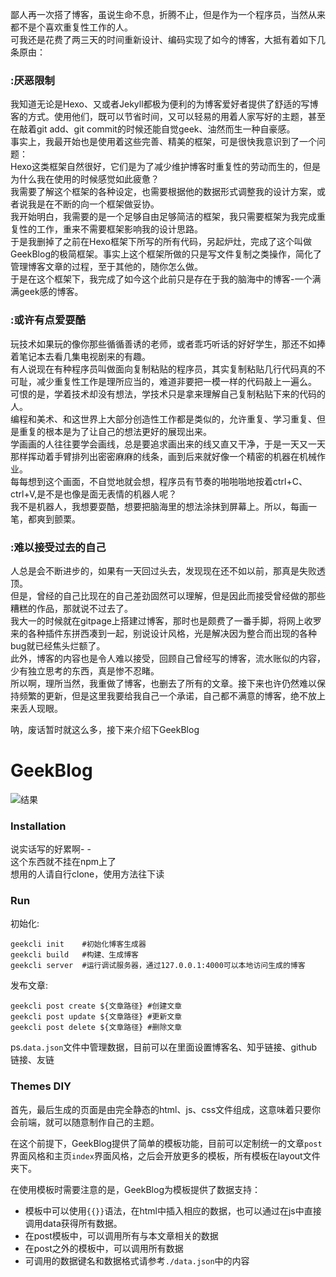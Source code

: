 鄙人再一次搭了博客，虽说生命不息，折腾不止，但是作为一个程序员，当然从来都不是个喜欢重复性工作的人。  
可我还是花费了两三天的时间重新设计、编码实现了如今的博客，大抵有着如下几条原由：  
### :厌恶限制
我知道无论是Hexo、又或者Jekyll都极为便利的为博客爱好者提供了舒适的写博客的方式。使用他们，既可以节省时间，又可以轻易的用着人家写好的主题，甚至在敲着git add、git commit的时候还能自觉geek、油然而生一种自豪感。  
事实上，我最开始也是使用着这些完善、精美的框架，可是很快我意识到了一个问题：  
Hexo这类框架自然很好，它们是为了减少维护博客时重复性的劳动而生的，但是为什么我在使用的时候感觉如此疲惫？  
我需要了解这个框架的各种设定，也需要根据他的数据形式调整我的设计方案，或者说我是在不断的向一个框架做妥协。  
我开始明白，我需要的是一个足够自由足够简洁的框架，我只需要框架为我完成重复性的工作，重来不需要框架影响我的设计思路。  
于是我删掉了之前在Hexo框架下所写的所有代码，另起炉灶，完成了这个叫做GeekBlog的极简框架。事实上这个框架所做的只是写文件复制之类操作，简化了管理博客文章的过程，至于其他的，随你怎么做。  
于是在这个框架下，我完成了如今这个此前只是存在于我的脑海中的博客-一个满满geek感的博客。  
### :或许有点爱耍酷
玩技术如果玩的像你那些循循善诱的老师，或者乖巧听话的好好学生，那还不如捧着笔记本去看几集电视剧来的有趣。  
有人说现在有种程序员叫做面向复制粘贴的程序员，其实复制粘贴几行代码真的不可耻，减少重复性工作是理所应当的，难道非要把一模一样的代码敲上一遍么。  
可恨的是，学着技术却没有想法，学技术只是拿来理解自己复制粘贴下来的代码的人。  
编程和美术、和这世界上大部分创造性工作都是类似的，允许重复、学习重复、但是重复的根本是为了让自己的想法更好的展现出来。  
学画画的人往往要学会画线，总是要追求画出来的线又直又干净，于是一天又一天那样挥动着手臂排列出密密麻麻的线条，画到后来就好像一个精密的机器在机械作业。  
每每想到这个画面，不自觉地就会想，程序员有节奏的啪啪啪地按着ctrl+C、ctrl+V,是不是也像是面无表情的机器人呢？  
我不是机器人，我想要耍酷，想要把脑海里的想法涂抹到屏幕上。所以，每画一笔，都爽到颤栗。  
### :难以接受过去的自己
人总是会不断进步的，如果有一天回过头去，发现现在还不如以前，那真是失败透顶。  
但是，曾经的自己比现在的自己差劲固然可以理解，但是因此而接受曾经做的那些糟糕的作品，那就说不过去了。  
我大一的时候就在gitpage上搭建过博客，那时也是颇费了一番手脚，将网上收罗来的各种插件东拼西凑到一起，别说设计风格，光是解决因为整合而出现的各种bug就已经焦头烂额了。  
此外，博客的内容也是令人难以接受，回顾自己曾经写的博客，流水账似的内容，少有独立思考的东西，真是惨不忍睹。  
所以啊，理所当然，我重做了博客，也删去了所有的文章。接下来也许仍然难以保持频繁的更新，但是这里我要给我自己一个承诺，自己都不满意的博客，绝不放上来丢人现眼。

呐，废话暂时就这么多，接下来介绍下GeekBlog

# GeekBlog

![结果](https://raw.githubusercontent.com/Easonzero/GeekBlog/master/image/result.png)

### Installation
说实话写的好累啊- -  
这个东西就不挂在npm上了  
想用的人请自行clone，使用方法往下读

### Run

初始化:  

```shell
geekcli init    #初始化博客生成器
geekcli build   #构建、生成博客
geekcli server  #运行调试服务器，通过127.0.0.1:4000可以本地访问生成的博客
```

发布文章:  

```shell
geekcli post create ${文章路径} #创建文章
geekcli post update ${文章路径} #更新文章
geekcli post delete ${文章路径} #删除文章
```

ps.`data.json`文件中管理数据，目前可以在里面设置博客名、知乎链接、github链接、友链
### Themes DIY

首先，最后生成的页面是由完全静态的html、js、css文件组成，这意味着只要你会前端，就可以随意制作自己的主题。  

在这个前提下，GeekBlog提供了简单的模板功能，目前可以定制统一的文章`post`界面风格和主页`index`界面风格，之后会开放更多的模板，所有模板在layout文件夹下。  

在使用模板时需要注意的是，GeekBlog为模板提供了数据支持：  

* 模板中可以使用`{{}}`语法，在html中插入相应的数据，也可以通过在js中直接调用data获得所有数据。
* 在post模板中，可以调用所有与本文章相关的数据
* 在post之外的模板中，可以调用所有数据
* 可调用的数据键名和数据格式请参考`./data.json`中的内容
